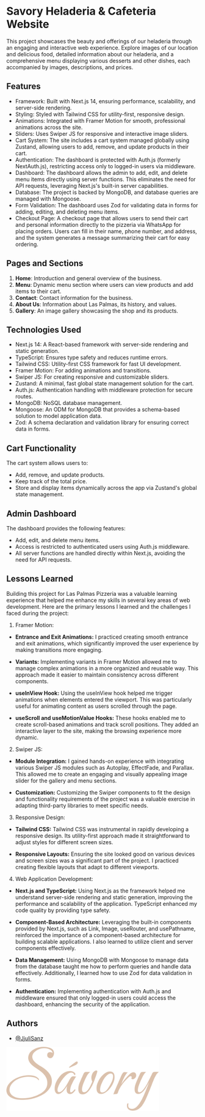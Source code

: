 
# Savory Heladeria & Cafeteria Website

This project showcases the beauty and offerings of our heladeria through an engaging and interactive web experience. Explore images of our location and delicious food, detailed information about our heladeria, and a comprehensive menu displaying various desserts and other dishes, each accompanied by images, descriptions, and prices.

## Features

- Framework: Built with Next.js 14, ensuring performance, scalability, and server-side rendering.
- Styling: Styled with Tailwind CSS for utility-first, responsive design.
- Animations: Integrated with Framer Motion for smooth, professional animations across the site.
- Sliders: Uses Swiper JS for responsive and interactive image sliders.
- Cart System: The site includes a cart system managed globally using Zustand, allowing users to add, remove, and update products in their cart.
- Authentication: The dashboard is protected with Auth.js (formerly NextAuth.js), restricting access only to logged-in users via middleware.
- Dashboard: The dashboard allows the admin to add, edit, and delete menu items directly using server functions. This eliminates the need for API requests, leveraging Next.js's built-in server capabilities.
- Database: The project is backed by MongoDB, and database queries are managed with Mongoose.
- Form Validation: The dashboard uses Zod for validating data in forms for adding, editing, and deleting menu items.
- Checkout Page: A checkout page that allows users to send their cart and personal information directly to the pizzeria via WhatsApp for placing orders. Users can fill in their name, phone number, and address, and the system generates a message summarizing their cart for easy ordering.

## Pages and Sections

1. **Home**: Introduction and general overview of the business.
2. **Menu**: Dynamic menu section where users can view products and add items to their cart.
3. **Contact**: Contact information for the business.
4. **About Us**: Information about Las Palmas, its history, and values.
5. **Gallery**: An image gallery showcasing the shop and its products.

## Technologies Used

- Next.js 14: A React-based framework with server-side rendering and static generation.
- TypeScript: Ensures type safety and reduces runtime errors.
- Tailwind CSS: Utility-first CSS framework for fast UI development.
- Framer Motion: For adding animations and transitions.
- Swiper JS: For creating responsive and customizable sliders.
- Zustand: A minimal, fast global state management solution for the cart.
- Auth.js: Authentication handling with middleware protection for secure routes.
- MongoDB: NoSQL database management.
- Mongoose: An ODM for MongoDB that provides a schema-based solution to model application data.
- Zod: A schema declaration and validation library for ensuring correct data in forms.

## Cart Functionality

The cart system allows users to:
- Add, remove, and update products.
- Keep track of the total price.
- Store and display items dynamically across the app via Zustand's global state management.

## Admin Dashboard

The dashboard provides the following features:
- Add, edit, and delete menu items.
- Access is restricted to authenticated users using Auth.js middleware.
- All server functions are handled directly within Next.js, avoiding the need for API requests.

## Lessons Learned

Building this project for Las Palmas Pizzeria was a valuable learning experience that helped me enhance my skills in several key areas of web development. Here are the primary lessons I learned and the challenges I faced during the project:

1. Framer Motion:

- **Entrance and Exit Animations:** I practiced creating smooth entrance and exit animations, which significantly improved the user experience by making transitions more engaging.

- **Variants:** Implementing variants in Framer Motion allowed me to manage complex animations in a more organized and reusable way. This approach made it easier to maintain consistency across different components.

- **useInView Hook:** Using the useInView hook helped me trigger animations when elements entered the viewport. This was particularly useful for animating content as users scrolled through the page.

- **useScroll and useMotionValue Hooks:** These hooks enabled me to create scroll-based animations and track scroll positions. They added an interactive layer to the site, making the browsing experience more dynamic.

2. Swiper JS:

- **Module Integration:** I gained hands-on experience with integrating various Swiper JS modules such as Autoplay, EffectFade, and Parallax. This allowed me to create an engaging and visually appealing image slider for the gallery and menu sections.

- **Customization:** Customizing the Swiper components to fit the design and functionality requirements of the project was a valuable exercise in adapting third-party libraries to meet specific needs.

3. Responsive Design:

- **Tailwind CSS:** Tailwind CSS was instrumental in rapidly developing a responsive design. Its utility-first approach made it straightforward to adjust styles for different screen sizes.

- **Responsive Layouts:** Ensuring the site looked good on various devices and screen sizes was a significant part of the project. I practiced creating flexible layouts that adapt to different viewports.

4. Web Application Development:

- **Next.js and TypeScript:** Using Next.js as the framework helped me understand server-side rendering and static generation, improving the performance and scalability of the application. TypeScript enhanced my code quality by providing type safety.

- **Component-Based Architecture:** Leveraging the built-in components provided by Next.js, such as Link, Image, useRouter, and usePathname, reinforced the importance of a component-based architecture for building scalable applications. I also learned to utilize client and server components effectively.

- **Data Management:** Using MongoDB with Mongoose to manage data from the database taught me how to perform queries and handle data effectively. Additionally, I learned how to use Zod for data validation in forms.

- **Authentication:** Implementing authentication with Auth.js and middleware ensured that only logged-in users could access the dashboard, enhancing the security of the application.



## Authors

- [@JjuliSanz](https://github.com/JjuliSanz)


<p>
  <img src="public/title.svg" alt="Savory heladeria" width="400"/> 
</p>

